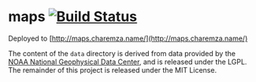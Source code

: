 # maps [![Build Status](https://travis-ci.org/michalc/maps.svg?branch=master)](https://travis-ci.org/michalc/maps)

Deployed to [http://maps.charemza.name/](http://maps.charemza.name/)

The content of the `data` directory is derived from data provided by the [NOAA National Geophysical Data Center](http://www.ngdc.noaa.gov/mgg/shorelines/shorelines.html), and is released under the LGPL. The remainder of this project is released under the MIT License.
